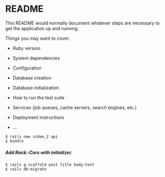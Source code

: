 # README

This README would normally document whatever steps are necessary to get the
application up and running.

Things you may want to cover:

- Ruby version

- System dependencies

- Configuration

- Database creation

- Database initialization

- How to run the test suite

- Services (job queues, cache servers, search engines, etc.)

- Deployment instructions

- ...

```shell
$ rails new video_2 api
$ bundle
```

##### Add Rack::Cors with initializer.

```shell
$ rails g scaffold post title body:text
$ rails db:migrate
```

